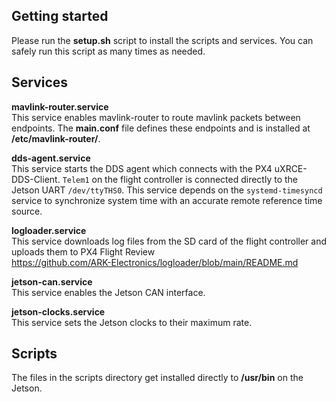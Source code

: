 ## Getting started
Please run the **setup.sh** script to install the scripts and services. You can safely run this script as many times as needed.

## Services

**mavlink-router.service** <br>
This service enables mavlink-router to route mavlink packets between endpoints. The **main.conf** file defines these endpoints and is installed at **/etc/mavlink-router/**.

**dds-agent.service** <br>
This service starts the DDS agent which connects with the PX4 uXRCE-DDS-Client. `Telem1` on the flight controller is connected directly to the Jetson UART `/dev/ttyTHS0`. This service depends on the `systemd-timesyncd` service to synchronize system time with an accurate remote reference time source.

**logloader.service** <br>
This service downloads log files from the SD card of the flight controller and uploads them to PX4 Flight Review
<br> https://github.com/ARK-Electronics/logloader/blob/main/README.md

**jetson-can.service** <br>
This service enables the Jetson CAN interface.

**jetson-clocks.service** <br>
This service sets the Jetson clocks to their maximum rate.


## Scripts
The files in the scripts directory get installed directly to **/usr/bin** on the Jetson.
